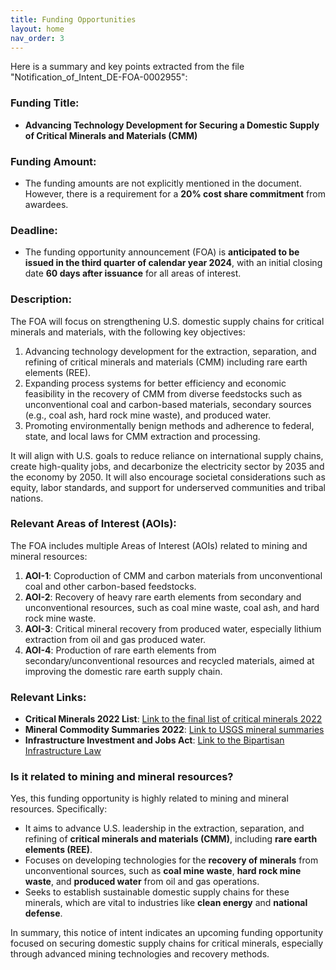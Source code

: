 ```yaml
---
title: Funding Opportunities
layout: home
nav_order: 3
---
```



Here is a summary and key points extracted from the file "Notification_of_Intent_DE-FOA-0002955":

### Funding Title:
- **Advancing Technology Development for Securing a Domestic Supply of Critical Minerals and Materials (CMM)**

### Funding Amount:
- The funding amounts are not explicitly mentioned in the document. However, there is a requirement for a **20% cost share commitment** from awardees.

### Deadline:
- The funding opportunity announcement (FOA) is **anticipated to be issued in the third quarter of calendar year 2024**, with an initial closing date **60 days after issuance** for all areas of interest.

### Description:
The FOA will focus on strengthening U.S. domestic supply chains for critical minerals and materials, with the following key objectives:
1. Advancing technology development for the extraction, separation, and refining of critical minerals and materials (CMM) including rare earth elements (REE).
2. Expanding process systems for better efficiency and economic feasibility in the recovery of CMM from diverse feedstocks such as unconventional coal and carbon-based materials, secondary sources (e.g., coal ash, hard rock mine waste), and produced water.
3. Promoting environmentally benign methods and adherence to federal, state, and local laws for CMM extraction and processing.

It will align with U.S. goals to reduce reliance on international supply chains, create high-quality jobs, and decarbonize the electricity sector by 2035 and the economy by 2050. It will also encourage societal considerations such as equity, labor standards, and support for underserved communities and tribal nations.

### Relevant Areas of Interest (AOIs):
The FOA includes multiple Areas of Interest (AOIs) related to mining and mineral resources:
1. **AOI-1**: Coproduction of CMM and carbon materials from unconventional coal and other carbon-based feedstocks.
2. **AOI-2**: Recovery of heavy rare earth elements from secondary and unconventional resources, such as coal mine waste, coal ash, and hard rock mine waste.
3. **AOI-3**: Critical mineral recovery from produced water, especially lithium extraction from oil and gas produced water.
4. **AOI-4**: Production of rare earth elements from secondary/unconventional resources and recycled materials, aimed at improving the domestic rare earth supply chain.

### Relevant Links:
- **Critical Minerals 2022 List**: [Link to the final list of critical minerals 2022](https://www.federalregister.gov/documents/2022/02/24/2022-04027/2022-final-list-of-critical-minerals)
- **Mineral Commodity Summaries 2022**: [Link to USGS mineral summaries](https://pubs.usgs.gov/periodicals/mcs2022/mcs2022.pdf)
- **Infrastructure Investment and Jobs Act**: [Link to the Bipartisan Infrastructure Law](https://www.congress.gov/bill/117th-congress/house-bill/3684/text)

### Is it related to mining and mineral resources?
Yes, this funding opportunity is highly related to mining and mineral resources. Specifically:
- It aims to advance U.S. leadership in the extraction, separation, and refining of **critical minerals and materials (CMM)**, including **rare earth elements (REE)**.
- Focuses on developing technologies for the **recovery of minerals** from unconventional sources, such as **coal mine waste**, **hard rock mine waste**, and **produced water** from oil and gas operations.
- Seeks to establish sustainable domestic supply chains for these minerals, which are vital to industries like **clean energy** and **national defense**.

In summary, this notice of intent indicates an upcoming funding opportunity focused on securing domestic supply chains for critical minerals, especially through advanced mining technologies and recovery methods.
